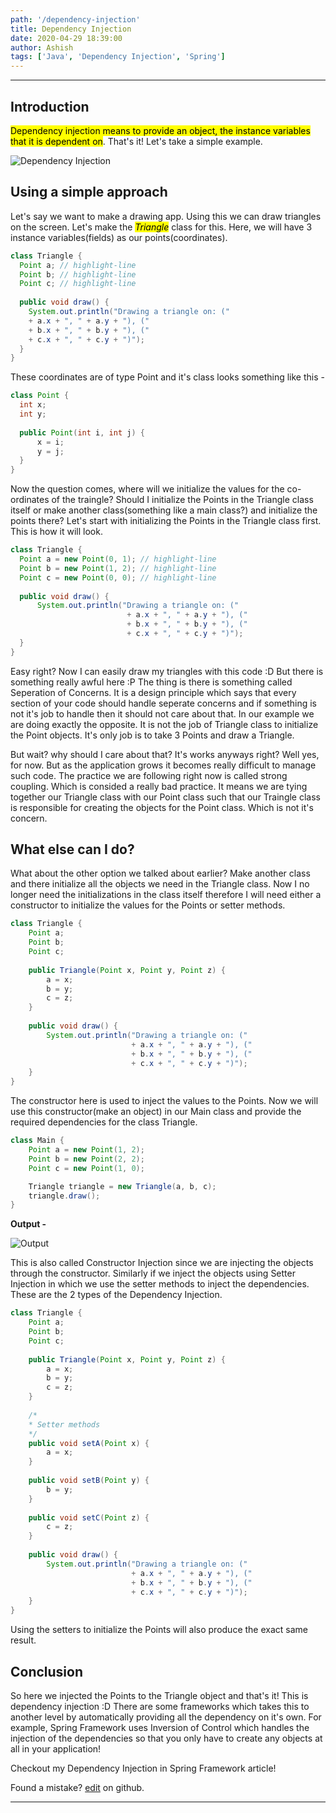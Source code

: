 ```yaml
---
path: '/dependency-injection'
title: Dependency Injection
date: 2020-04-29 18:39:00
author: Ashish
tags: ['Java', 'Dependency Injection', 'Spring']
---
```

***
## Introduction

<mark>Dependency injection means to provide an object, the instance variables that it is dependent on</mark>. That's it! Let's take a simple example.

![Dependency Injection](https://ashishkumar39.github.io/blogs/dependency-injection.jpeg "Dependency Injdection diagram")

## Using a simple approach

Let's say we want to make a drawing app. Using this we can draw triangles on the screen. Let's make the <mark>_Triangle_</mark> class for this. Here, we will have 3 instance variables(fields) as our points(coordinates).

```java
class Triangle {
  Point a; // highlight-line
  Point b; // highlight-line
  Point c; // highlight-line
  
  public void draw() {
    System.out.println("Drawing a triangle on: ("
    + a.x + ", " + a.y + "), (" 
    + b.x + ", " + b.y + "), (" 
    + c.x + ", " + c.y + ")");
  }
}
```

These coordinates are of type Point and it's class looks something like this -

```java
class Point {
  int x;
  int y;
  
  public Point(int i, int j) {
      x = i;
      y = j;
  }
}
```

Now the question comes, where will we initialize the values for the co-ordinates of the traingle? Should I initialize the Points in the Triangle class itself or make another class(something like a main class?) and initialize the points there? Let's start with initializing the Points in the Triangle class first. This is how it will look.

```java
class Triangle {
  Point a = new Point(0, 1); // highlight-line
  Point b = new Point(1, 2); // highlight-line
  Point c = new Point(0, 0); // highlight-line
  
  public void draw() {
      System.out.println("Drawing a triangle on: ("
                          + a.x + ", " + a.y + "), (" 
                          + b.x + ", " + b.y + "), (" 
                          + c.x + ", " + c.y + ")");
  }
}
```

Easy right? Now I can easily draw my triangles with this code :D But there is something really awful here :P The thing is there is something called Seperation of Concerns. It is a design principle which says that every section of your code should handle seperate concerns and if something is not it's job to handle then it should not care about that. In our example we are doing exactly the opposite. It is not the job of Triangle class to initialize the Point objects. It's only job is to take 3 Points and draw a Triangle.

But wait? why should I care about that? It's works anyways right? Well yes, for now. But as the application grows it becomes really difficult to manage such code. The practice we are following right now is called strong coupling. Which is consided a really bad practice. It means we are tying together our Triangle class with our Point class such that our Traingle class is responsible for creating the objects for the Point class. Which is not it's concern.

## What else can I do?

What about the other option we talked about earlier? Make another class and there initialize all the objects we need in the Triangle class. Now I no longer need the initializations in the class itself therefore I will need either a constructor to initialize the values for the Points or setter methods.

```JAVA
class Triangle {
    Point a;
    Point b;
    Point c;
    
    public Triangle(Point x, Point y, Point z) {
        a = x;
        b = y;
        c = z;
    }
  
    public void draw() {
        System.out.println("Drawing a triangle on: ("
                           + a.x + ", " + a.y + "), (" 
                           + b.x + ", " + b.y + "), (" 
                           + c.x + ", " + c.y + ")");
    }
}
```

The constructor here is used to inject the values to the Points. Now we will use this constructor(make an object) in our Main class and provide the required dependencies for the class Triangle.

```java:title=Main.java
class Main {
    Point a = new Point(1, 2);
    Point b = new Point(2, 2);
    Point c = new Point(1, 0);

    Triangle triangle = new Triangle(a, b, c);
    triangle.draw();
}
```

**Output -**

![Output](https://ashishkumar39.github.io/blogs/dependency-injection-output1.png)

This is also called Constructor Injection since we are injecting the objects through the constructor. Similarly if we inject the objects using Setter Injection in which we use the setter methods to inject the dependencies. These are the 2 types of the Dependency Injection.

```java
class Triangle {
    Point a;
    Point b;
    Point c;
    
    public Triangle(Point x, Point y, Point z) {
        a = x;
        b = y;
        c = z;
    }
    
    /*
    * Setter methods
    */
    public void setA(Point x) {
        a = x;
    }
    
    public void setB(Point y) {
        b = y;
    }
    
    public void setC(Point z) {
        c = z;
    }
  
    public void draw() {
        System.out.println("Drawing a triangle on: ("
                           + a.x + ", " + a.y + "), (" 
                           + b.x + ", " + b.y + "), (" 
                           + c.x + ", " + c.y + ")");
    }
}
```

Using the setters to initialize the Points will also produce the exact same result.

## Conclusion

So here we injected the Points to the Triangle object and that's it! This is dependency injection :D There are some frameworks which takes this to another level by automatically providing all the dependency on it's own. For example, Spring Framework uses Inversion of Control which handles the injection of the dependencies so that you only have to create any objects at all in your application!

Checkout my Dependency Injection in Spring Framework article!

Found a mistake? [edit](http://google.com) on github.
***

